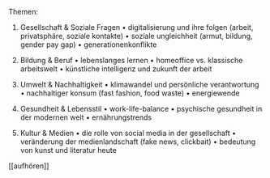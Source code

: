 Themen:
1. Gesellschaft & Soziale Fragen
	•	digitalisierung und ihre folgen (arbeit, privatsphäre, soziale kontakte)
	•	soziale ungleichheit (armut, bildung, gender pay gap)
	•	generationenkonflikte

2. Bildung & Beruf
	•	lebenslanges lernen
	•	homeoffice vs. klassische arbeitswelt
	•	künstliche intelligenz und zukunft der arbeit

3. Umwelt & Nachhaltigkeit
	•	klimawandel und persönliche verantwortung
	•	nachhaltiger konsum (fast fashion, food waste)
	•	energiewende

4. Gesundheit & Lebensstil
	•	work-life-balance
	•	psychische gesundheit in der modernen welt
	•	ernährungstrends

5. Kultur & Medien
	•	die rolle von social media in der gesellschaft
	•	veränderung der medienlandschaft (fake news, clickbait)
	•	bedeutung von kunst und literatur heute

[[aufhören]]
